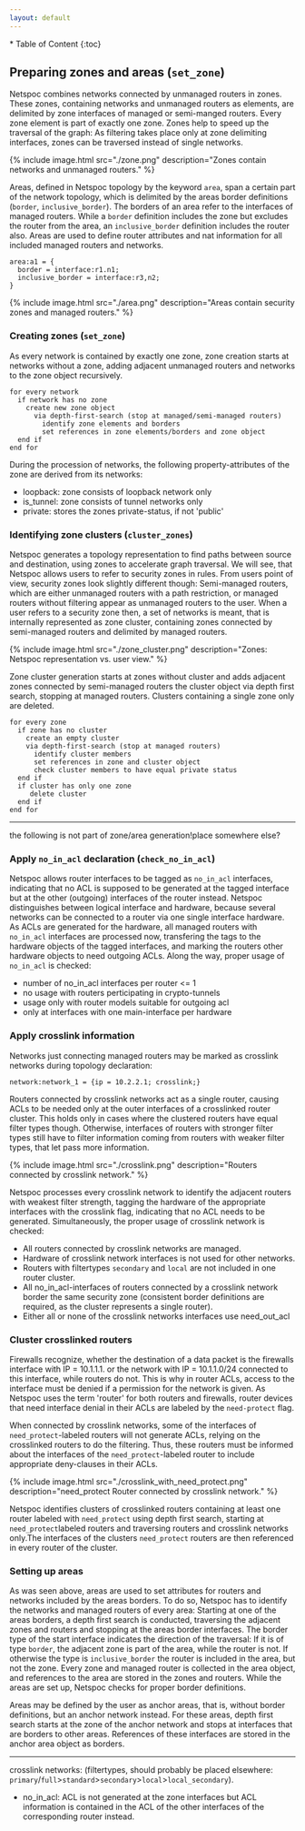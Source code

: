 ```yaml
---
layout: default
---
```



<div class="maruku_toc" markdown="1">
* Table of Content
{:toc}
</div>

## Preparing zones and areas (`set_zone`)

Netspoc combines networks connected by unmanaged routers in
zones. These zones, containing networks and unmanaged routers as
elements, are delimited by zone interfaces of managed or semi-manged
routers. Every zone element is part of exactly one zone. Zones help to
speed up the traversal of the graph: As filtering takes place only at
zone delimiting interfaces, zones can be traversed instead of single
networks.

{% include image.html src="./zone.png" description="Zones contain networks and unmanaged routers." %}

Areas, defined in Netspoc topology by the keyword `area`, span a
certain part of the network topology, which is delimited by the areas
border definitions (`border`, `inclusive_border`). The borders of an
area refer to the interfaces of managed routers. While a `border`
definition includes the zone but excludes the router from the area, an
`inclusive_border` definition includes the router also.  Areas are
used to define router attributes and nat information for all included
managed routers and networks.

    area:a1 = {
      border = interface:r1.n1;
      inclusive_border = interface:r3,n2;
    }      

{% include image.html src="./area.png" description="Areas contain security zones and managed routers." %}


### Creating zones (`set_zone`)

As every network is contained by exactly one zone, zone creation
starts at networks without a zone, adding adjacent unmanaged routers
and networks to the zone object recursively.

    for every network
      if network has no zone
        create new zone object
          via depth-first-search (stop at managed/semi-managed routers)
            identify zone elements and borders
            set references in zone elements/borders and zone object
      end if
    end for

During the procession of networks, the following property-attributes
of the zone are derived from its networks:

* loopback: zone consists of loopback network only
* is_tunnel: zone consists of tunnel networks only
* private: stores the zones private-status, if not 'public'
                
### Identifying zone clusters (`cluster_zones`)

Netspoc generates a topology representation to find paths between
source and destination, using zones to accelerate graph traversal.  We
will see, that Netspoc allows users to refer to security zones in
rules.  From users point of view, security zones look
slightly different though: Semi-managed routers, which are either
unmanaged routers with a path restriction, or managed routers without
filtering appear as unmanaged routers to the user. When a user refers
to a security zone then, a set of networks is meant, that is
internally represented as zone cluster, containing zones
connected by semi-managed routers and delimited by managed routers.

{% include image.html src="./zone_cluster.png" description="Zones: Netspoc representation vs. user view." %}

Zone cluster generation starts at zones without cluster and adds
adjacent zones connected by semi-managed routers the cluster object
via depth first search, stopping at managed routers. Clusters
containing a single zone only are deleted.

    for every zone
      if zone has no cluster
        create an empty cluster
        via depth-first-search (stop at managed routers) 
          identify cluster members
          set references in zone and cluster object
          check cluster members to have equal private status
      end if
      if cluster has only one zone
         delete cluster
      end if
    end for


* * * 
the following is not part of zone/area generation!place somewhere else?


### Apply `no_in_acl` declaration (`check_no_in_acl`)

Netspoc allows router interfaces to be tagged as `no_in_acl`
interfaces, indicating that no ACL is supposed to be generated at the
tagged interface but at the other (outgoing) interfaces of the router
instead. Netspoc distinguishes between logical interface and hardware,
because several networks can be connected to a router via one single
interface hardware. As ACLs are generated for the hardware, all managed
routers with `no_in_acl` interfaces are processed now, transfering the
tags to the hardware objects of the tagged interfaces, and marking the
routers other hardware objects to need outgoing ACLs. Along the way,
proper usage of `no_in_acl` is checked:
 
* number of no_in_acl interfaces per router <= 1 
* no usage with routers perticipating in crypto-tunnels
* usage only with router models suitable for outgoing acl
* only at interfaces with one main-interface per hardware


### Apply crosslink information

Networks just connecting managed routers may be marked as crosslink
networks during topology declaration:

    network:network_1 = {ip = 10.2.2.1; crosslink;} 

Routers connected by crosslink networks act as a single router,
causing ACLs to be needed only at the outer interfaces of a
crosslinked router cluster. This holds only in cases where the
clustered routers have equal filter types though. Otherwise, interfaces of
routers with stronger filter types still have to filter information
coming from routers with weaker filter types, that let pass more information.

{% include image.html src="./crosslink.png" description="Routers connected by crosslink network." %}

Netspoc processes every crosslink network to identify the adjacent
routers with weakest filter strength, tagging the hardware of the appropriate
interfaces with the crosslink flag, indicating that no ACL needs to be
generated. Simultaneously, the proper usage of crosslink network is checked: 

* All routers connected by crosslink networks are managed.
* Hardware of crosslink network interfaces is not used for other networks.
* Routers with filtertypes `secondary` and `local` are not included in one router cluster.
* All no_in_acl-interfaces of routers connected by a crosslink network border the same security zone (consistent border definitions are required, as the cluster represents a single router).
* Either all or none of the crosslink networks interfaces use need_out_acl


### Cluster crosslinked routers 

Firewalls recognize, whether the destination of a data packet is the
firewalls interface with IP = 10.1.1.1. or the network with IP =
10.1.1.0/24 connected to this interface, while routers do not. This is
why in router ACLs, access to the interface must be denied if a
permission for the network is given. As Netspoc uses the term 'router'
for both routers and firewalls, router devices that need interface
denial in their ACLs are labeled by the `need-protect` flag.

When connected by crosslink networks, some of the interfaces of
 `need_protect`-labeled routers will not generate ACLs, relying on the
crosslinked routers to do the filtering. Thus, these routers must be
informed about the interfaces of the `need_protect`-labeled router to
include appropriate deny-clauses in their ACLs.

{% include image.html src="./crosslink_with_need_protect.png" description="need_protect Router connected by crosslink network." %}

Netspoc identifies clusters of crosslinked routers containing at least
one router labeled with `need_protect` using depth first search,
starting at `need_protect`labeled routers and traversing routers and
crosslink networks only.The interfaces of the clusters `need_protect`
routers are then referenced in every router of the cluster.


### Setting up areas

As was seen above, areas are used to set attributes for routers and
networks included by the areas borders. To do so, Netspoc has to
identify the networks and managed routers of every area: Starting at
one of the areas borders, a depth first search is conducted,
traversing the adjacent zones and routers and stopping at the areas
border interfaces. The border type of the start interface indicates
the direction of the traversal: If it is of type `border`, the
adjacent zone is part of the area, while the router is not. If
otherwise the type is `inclusive_border` the router is included in the
area, but not the zone.  Every zone and managed router is collected in
the area object, and references to the area are stored in the zones
and routers. While the areas are set up, Netspoc checks for proper
border definitions.

Areas may be defined by the user as anchor areas, that
is, without border definitions, but an anchor network instead. For
these areas, depth first search starts at the zone of the anchor
network and stops at interfaces that are borders to other
areas. References of these interfaces are stored in the anchor area
object as borders.


* * *
crosslink networks:
(filtertypes, should probably be placed elsewhere:
`primary`/`full`>`standard`>`secondary`>`local`>`local_secondary`).

* no_in_acl: ACL is not generated at the zone interfaces but ACL information is contained in the ACL of the other interfaces of the corresponding router instead. 